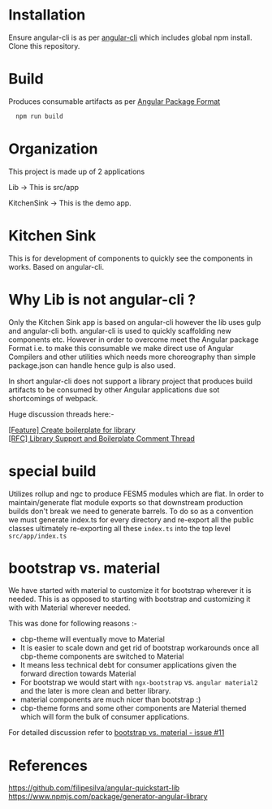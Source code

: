 # Installation

Ensure angular-cli is as per [angular-cli](https://cli.angular.io/) which includes global npm install.
Clone this repository.

# Build

Produces consumable artifacts as per [Angular Package Format](https://docs.google.com/document/d/1CZC2rcpxffTDfRDs6p1cfbmKNLA6x5O-NtkJglDaBVs/preview)


```bash
  npm run build
 ```

# Organization

This project is made up of 2 applications

Lib -> This is src/app

KitchenSink -> This is the demo app.

# Kitchen Sink

This is for development of components to quickly see the components in works.
Based on angular-cli.  

# Why Lib is not angular-cli ?

Only the Kitchen Sink app is based on angular-cli however the lib uses gulp and angular-cli both. angular-cli is used to quickly scaffolding new components etc.
However in order to overcome meet the Angular package Format i.e. to make this consumable we make direct use of Angular Compilers and other utilities which needs more choreography than simple package.json can handle hence gulp is also used.
  

In short angular-cli does not support a library project that produces build artifacts to be consumed by other Angular applications due sot shortcomings of webpack.

Huge discussion threads here:- 

[[Feature] Create boilerplate for library](https://github.com/angular/angular-cli/issues/1692)  
[[RFC] Library Support and Boilerplate Comment Thread](https://github.com/angular/angular-cli/issues/6510) 


# special build

Utilizes rollup and ngc to produce FESM5 modules which are flat. In order to maintain/generate flat module exports so that downstream production builds don't break we need to generate barrels.
To do so as a convention we must generate index.ts for every directory and re-export all the public classes ultimately re-exporting all these `index.ts` into the top level `src/app/index.ts`  

# bootstrap vs. material

We have started with material to customize it for bootstrap wherever it is needed. 
This is as opposed to starting with bootstrap and customizing it with with Material wherever needed.

This was done for following reasons :-  

* cbp-theme will eventually move to Material
* It is easier to scale down and get rid of bootstrap workarounds once all cbp-theme components are switched to Material
* It means less technical debt for consumer applications given the forward direction towards Material
* For bootstrap we would start with `ngx-bootstrap` vs. `angular material2` and the later is more clean and better library.   
* material components are much nicer than bootstrap :) 
* cbp-theme forms and some other components are Material themed which will form the bulk of consumer applications.

For detailed discussion refer to [ bootstrap vs. material - issue #11](https://github.com/US-CBP/ngx-cbp-theme/issues/11)

# References

https://github.com/filipesilva/angular-quickstart-lib
https://www.npmjs.com/package/generator-angular-library

